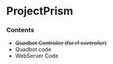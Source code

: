 # ProjectPrism

### Contents

- ~~Quadbot Controller (for rf controller)~~
- Quadbot code
- WebServer Code

